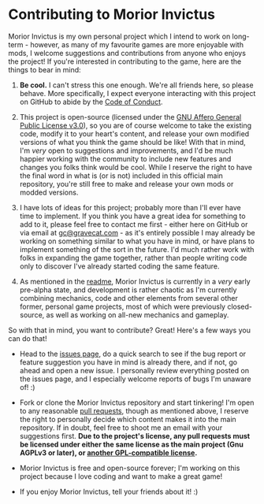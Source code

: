 # Contributing to Morior Invictus

Morior Invictus is my own personal project which I intend to work on long-term - however, as many of my favourite games are
more enjoyable with mods, I welcome suggestions and contributions from anyone who enjoys the project! If you're interested in
contributing to the game, here are the things to bear in mind:

1. **Be cool.** I can't stress this one enough. We're all friends here, so please behave. More specifically, I expect everyone
interacting with this project on GitHub to abide by the
[Code of Conduct](CODE_OF_CONDUCT.md).

2. This project is open-source (licensed under the
[GNU Affero General Public License v3.0](../LICENSE)), so you are of course welcome to
take the existing code, modify it to your heart's content, and release your own modified versions of what you think the game
should be like! With that in mind, I'm *very* open to suggestions and improvements, and I'd be much happier working with the
community to include new features and changes you folks think would be cool. While I reserve the right to have the final word in
what is (or is not) included in this official main repository, you're still free to make and release your own mods or modded
versions.

3. I have lots of ideas for this project; probably more than I'll ever have time to implement. If you think you have a great idea
for something to add to it, please feel free to contact me first - either here on GitHub or via email at
[gc@gravecat.com](mailto:gc@gravecat.com) - as it's entirely possible I may already be working on something similar to what you
have in mind, or have plans to implement something of the sort in the future. I'd much rather work with folks in expanding the
game together, rather than people writing code only to discover I've already started coding the same feature.

4. As mentioned in the [readme](README.md), Morior Invictus is currently in a *very* early
pre-alpha state, and development is rather chaotic as I'm currently combining mechanics, code and other elements from several
other former, personal game projects, most of which were previously closed-source, as well as working on all-new mechanics and
gameplay.

So with that in mind, you want to contribute? Great! Here's a few ways you can do that!

* Head to the [issues page](https://github.com/Gravecat/invictus/issues), do a quick search to see if the bug report or
feature suggestion you have in mind is already there, and if not, go ahead and open a new issue. I personally review everything
posted on the issues page, and I especially welcome reports of bugs I'm unaware of! :)

* Fork or clone the Morior Invictus repository and start tinkering! I'm open to any reasonable
[pull requests](https://github.com/Gravecat/invictus/pulls), though as mentioned above, I reserve the right to personally
decide which content makes it into the main repository. If in doubt, feel free to shoot me an email with your suggestions first.
**Due to the project's license, any pull requests must be licensed under either the same license as the main project (Gnu AGPLv3
or later), or [another GPL-compatible license](https://www.gnu.org/licenses/license-list.en.html#GPLCompatibleLicenses).**

* Morior Invictus is free and open-source forever; I'm working on this project because I love coding and want to make a great game!

* If you enjoy Morior Invictus, tell your friends about it! :)
